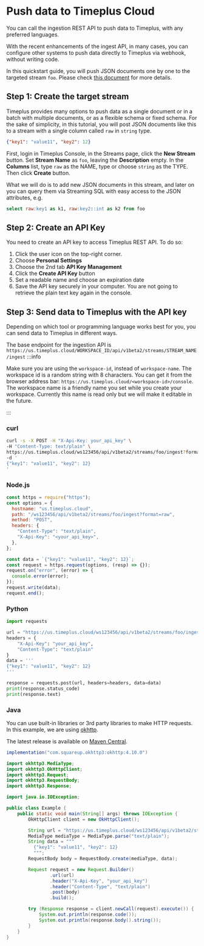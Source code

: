 # Push data to Timeplus Cloud

You can call the ingestion REST API to push data to Timeplus, with any preferred languages. 

With the recent enhancements of the ingest API, in many cases, you can configure other systems to push data directly to Timeplus via webhook, without writing code.

In this quickstart guide, you will push JSON documents one by one to the targeted stream `foo`. Please check [this document](ingest-api) for more details.

## Step 1: Create the target stream

Timeplus provides many options to push data as a single document or in a batch with multiple documents, or as a flexible schema or fixed schema. For the sake of simplicity, in this tutorial, you will post JSON documents like this to a stream with a single column called `raw` in `string` type.

```json
{"key1": "value11", "key2": 12}
```

First, login in Timeplus Console, in the Streams page, click the **New Stream** button. Set **Stream Name** as `foo`, leaving the **Description** empty. In the **Columns** list, type `raw` as the NAME, type or choose `string` as the TYPE. Then click **Create** button.

What we will do is to add new JSON documents in this stream, and later on you can query them via Streaming SQL with easy access to the JSON attributes, e.g.

```sql
select raw:key1 as k1, raw:key2::int as k2 from foo
```



## Step 2: Create an API Key



You need to create an API key to access Timeplus REST API. To do so:

1. Click the user icon on the top-right corner.
2. Choose **Personal Settings**
3. Choose the 2nd tab **API Key Management**
4. Click the **Create API Key** button
5. Set a readable name and choose an expiration date
6. Save the API key securely in your computer. You are not going to retrieve the plain text key again in the console.



## Step 3: Send data to Timeplus with the API key

Depending on which tool or programming language works best for you, you can send data to Timeplus in different ways. 

The base endpoint for the ingestion API is `https://us.timeplus.cloud/WORKSPACE_ID/api/v1beta2/streams/STREAM_NAME/ingest`
:::info

Make sure you are using the `workspace-id`, instead of `workspace-name`. The workspace id is a random string with 8 characters. You can get it from the browser address bar: `https://us.timeplus.cloud/<workspace-id>/console`. The workspace name is a friendly name you set while you create your workspace. Currently this name is read only but we will make it editable in the future.

:::


### curl

```bash
curl -s -X POST -H "X-Api-Key: your_api_key" \
-H "Content-Type: text/plain" \
https://us.timeplus.cloud/ws123456/api/v1beta2/streams/foo/ingest?format=raw \
-d '
{"key1": "value11", "key2": 12}
'
```

### Node.js

```js
const https = require("https");
const options = {
  hostname: "us.timeplus.cloud",
  path: "/ws123456/api/v1beta2/streams/foo/ingest?format=raw",
  method: "POST",
  headers: {
    "Content-Type": "text/plain",
    "X-Api-Key": "<your_api_key>",
  },
};

const data = `{"key1": "value11", "key2": 12}`;
const request = https.request(options, (resp) => {});
request.on("error", (error) => {
  console.error(error);
});
request.write(data);
request.end();
```

### Python

```python
import requests

url = "https://us.timeplus.cloud/ws123456/api/v1beta2/streams/foo/ingest?format=raw"
headers = {
    "X-Api-Key": "your_api_key",
    "Content-Type": "text/plain"
}
data = '''
{"key1": "value11", "key2": 12}
'''

response = requests.post(url, headers=headers, data=data)
print(response.status_code)
print(response.text)
```

### Java

You can use built-in libraries or 3rd party libraries to make HTTP requests. In this example, we are using [okhttp](https://square.github.io/okhttp/).

The latest release is available on [Maven Central](https://search.maven.org/artifact/com.squareup.okhttp3/okhttp/4.10.0/jar).

```groovy
implementation("com.squareup.okhttp3:okhttp:4.10.0")
```

```java
import okhttp3.MediaType;
import okhttp3.OkHttpClient;
import okhttp3.Request;
import okhttp3.RequestBody;
import okhttp3.Response;

import java.io.IOException;

public class Example {
    public static void main(String[] args) throws IOException {
        OkHttpClient client = new OkHttpClient();

        String url = "https://us.timeplus.cloud/ws123456/api/v1beta2/streams/foo/ingest?format=raw";
        MediaType mediaType = MediaType.parse("text/plain");
        String data = """ 
          {"key1": "value11", "key2": 12} 
          """;
        RequestBody body = RequestBody.create(mediaType, data);

        Request request = new Request.Builder()
                .url(url)
                .header("X-Api-Key", "your_api_key")
                .header("Content-Type", "text/plain")
                .post(body)
                .build();

        try (Response response = client.newCall(request).execute()) {
            System.out.println(response.code());
            System.out.println(response.body().string());
        }
    }
}
```
